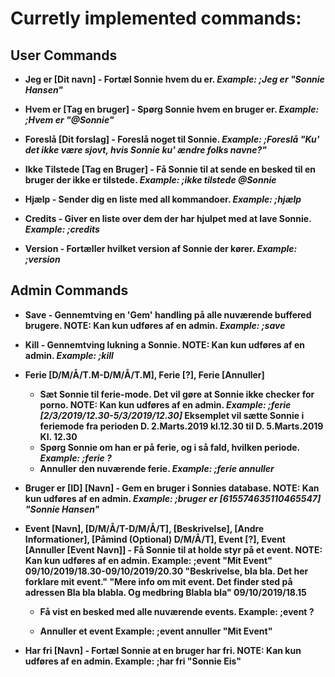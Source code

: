 # Curretly implemented commands:

## User Commands
- **Jeg er [Dit navn] - Fortæl Sonnie hvem du er. _Example: ;Jeg er "Sonnie Hansen"_**

- **Hvem er [Tag en bruger] - Spørg Sonnie hvem en bruger er. _Example: ;Hvem er "@Sonnie"_**

- **Foreslå [Dit forslag] - Foreslå noget til Sonnie. _Example: ;Foreslå "Ku' det ikke være sjovt, hvis Sonnie ku' ændre folks navne?"_**

- **Ikke Tilstede [Tag en Bruger] - Få Sonnie til at sende en besked til en bruger der ikke er tilstede. _Example: ;ikke tilstede @Sonnie_**

- **Hjælp - Sender dig en liste med all kommandoer. _Example: ;hjælp_**

- **Credits - Giver en liste over dem der har hjulpet med at lave Sonnie. _Example: ;credits_**

- **Version - Fortæller hvilket version af Sonnie der kører. _Example: ;version_**

## Admin Commands
- **Save - Gennemtving en 'Gem' handling på alle nuværende buffered brugere. NOTE: Kan kun udføres af en admin. _Example: ;save_**

- **Kill - Gennemtving lukning a Sonnie. NOTE: Kan kun udføres af en admin. _Example: ;kill_**

- **Ferie [D/M/Å/T.M-D/M/Å/T.M], Ferie [?], Ferie [Annuller]**
  - **Sæt Sonnie til ferie-mode. Det vil gøre at Sonnie ikke checker for porno. NOTE: Kan kun udføres af en admin. _Example: ;ferie [2/3/2019/12.30-5/3/2019/12.30]_ Eksemplet vil sætte Sonnie i feriemode fra perioden D. 2.Marts.2019 kl.12.30 til D. 5.Marts.2019 Kl. 12.30**
  - **Spørg Sonnie om han er på ferie, og i så fald, hvilken periode. _Example: ;ferie ?_**
  - **Annuller den nuværende ferie. _Example: ;ferie annuller_**

- **Bruger er [ID] [Navn] - Gem en bruger i Sonnies database. NOTE: Kan kun udføres af en admin. _Example: ;bruger er [615574635110465547] "Sonnie Hansen"_**

- **Event [Navn], [D/M/Å/T-D/M/Å/T], [Beskrivelse], [Andre Informationer], [Påmind (Optional) D/M/Å/T], Event [?], Event [Annuller [Event Navn]] - Få Sonnie til at holde styr på et event. NOTE: Kan kun udføres af en admin. Example: ;event "Mit Event" 09/10/2019/18.30-09/10/2019/20.30 "Beskrivelse, bla bla. Det her forklare mit event." "Mere info om mit event. Det finder sted på adressen Bla bla blabla. Og medbring Blabla bla" 09/10/2019/18.15**

  - **Få vist en besked med alle nuværende events. Example: ;event ?**

  - **Annuller et event Example: ;event annuller "Mit Event"**

- **Har fri [Navn] - Fortæl Sonnie at en bruger har fri. NOTE: Kan kun udføres af en admin. Example: ;har fri "Sonnie Eis"**
